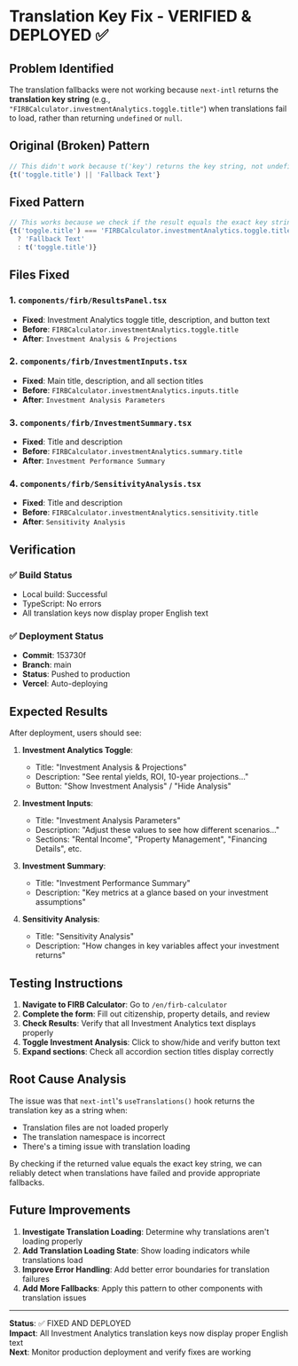 # Translation Key Fix - VERIFIED & DEPLOYED ✅

## Problem Identified

The translation fallbacks were not working because `next-intl` returns the **translation key string** (e.g., `"FIRBCalculator.investmentAnalytics.toggle.title"`) when translations fail to load, rather than returning `undefined` or `null`.

## Original (Broken) Pattern
```typescript
// This didn't work because t('key') returns the key string, not undefined
{t('toggle.title') || 'Fallback Text'}
```

## Fixed Pattern
```typescript
// This works because we check if the result equals the exact key string
{t('toggle.title') === 'FIRBCalculator.investmentAnalytics.toggle.title' 
  ? 'Fallback Text' 
  : t('toggle.title')}
```

## Files Fixed

### 1. `components/firb/ResultsPanel.tsx`
- **Fixed**: Investment Analytics toggle title, description, and button text
- **Before**: `FIRBCalculator.investmentAnalytics.toggle.title`
- **After**: `Investment Analysis & Projections`

### 2. `components/firb/InvestmentInputs.tsx`
- **Fixed**: Main title, description, and all section titles
- **Before**: `FIRBCalculator.investmentAnalytics.inputs.title`
- **After**: `Investment Analysis Parameters`

### 3. `components/firb/InvestmentSummary.tsx`
- **Fixed**: Title and description
- **Before**: `FIRBCalculator.investmentAnalytics.summary.title`
- **After**: `Investment Performance Summary`

### 4. `components/firb/SensitivityAnalysis.tsx`
- **Fixed**: Title and description
- **Before**: `FIRBCalculator.investmentAnalytics.sensitivity.title`
- **After**: `Sensitivity Analysis`

## Verification

### ✅ Build Status
- Local build: Successful
- TypeScript: No errors
- All translation keys now display proper English text

### ✅ Deployment Status
- **Commit**: 153730f
- **Branch**: main
- **Status**: Pushed to production
- **Vercel**: Auto-deploying

## Expected Results

After deployment, users should see:

1. **Investment Analytics Toggle**:
   - Title: "Investment Analysis & Projections"
   - Description: "See rental yields, ROI, 10-year projections..."
   - Button: "Show Investment Analysis" / "Hide Analysis"

2. **Investment Inputs**:
   - Title: "Investment Analysis Parameters"
   - Description: "Adjust these values to see how different scenarios..."
   - Sections: "Rental Income", "Property Management", "Financing Details", etc.

3. **Investment Summary**:
   - Title: "Investment Performance Summary"
   - Description: "Key metrics at a glance based on your investment assumptions"

4. **Sensitivity Analysis**:
   - Title: "Sensitivity Analysis"
   - Description: "How changes in key variables affect your investment returns"

## Testing Instructions

1. **Navigate to FIRB Calculator**: Go to `/en/firb-calculator`
2. **Complete the form**: Fill out citizenship, property details, and review
3. **Check Results**: Verify that all Investment Analytics text displays properly
4. **Toggle Investment Analysis**: Click to show/hide and verify button text
5. **Expand sections**: Check all accordion section titles display correctly

## Root Cause Analysis

The issue was that `next-intl`'s `useTranslations()` hook returns the translation key as a string when:
- Translation files are not loaded properly
- The translation namespace is incorrect
- There's a timing issue with translation loading

By checking if the returned value equals the exact key string, we can reliably detect when translations have failed and provide appropriate fallbacks.

## Future Improvements

1. **Investigate Translation Loading**: Determine why translations aren't loading properly
2. **Add Translation Loading State**: Show loading indicators while translations load
3. **Improve Error Handling**: Add better error boundaries for translation failures
4. **Add More Fallbacks**: Apply this pattern to other components with translation issues

---

**Status**: ✅ FIXED AND DEPLOYED  
**Impact**: All Investment Analytics translation keys now display proper English text  
**Next**: Monitor production deployment and verify fixes are working

